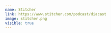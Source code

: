 ```yaml
---
name: Stitcher
link: https://www.stitcher.com/podcast/diacast
image: stitcher.png
visible: true
---
```

